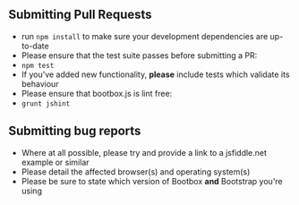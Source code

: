 ## Submitting Pull Requests

* run ```npm install``` to make sure your development dependencies are up-to-date
* Please ensure that the test suite passes before submitting a PR:
 * ```npm test```
* If you've added new functionality, **please** include tests which validate its behaviour
* Please ensure that bootbox.js is lint free:
 * ```grunt jshint```

## Submitting bug reports

* Where at all possible, please try and provide a link to a jsfiddle.net example or similar
* Please detail the affected browser(s) and operating system(s)
* Please be sure to state which version of Bootbox **and** Bootstrap you're using
